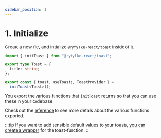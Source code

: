 ```yaml
---
sidebar_position: 1
---
```


# 1. Initialize

Create a new file, and initialize `@ryfylke-react/toast` inside of it.

```typescript title="lib/toast.ts"
import { initToast } from "@ryfylke-react/toast";

export type Toast = {
  title: string;
};

export const { toast, useToasts, ToastProvider } =
  initToast<Toast>();
```

You export the various functions that `initToast` returns so that you can use these in your codebase.

Check out the [reference](../Reference/) to see more details about the various functions exported.

:::tip
If you want to add sensible default values to your toasts, [you can create a wrapper](../Examples/#configure-sensible-fallbacks) for the toast-function.
:::
